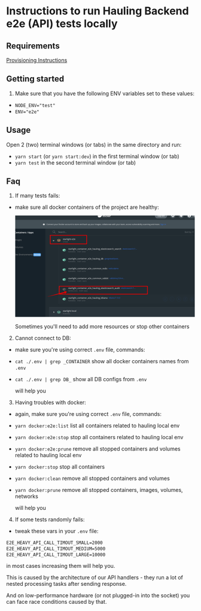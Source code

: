 # Instructions to run Hauling Backend e2e (API) tests locally

## Requirements

[Provisioning Instructions](./provisioning.md)

## Getting started

1. Make sure that you have the following ENV variables set to these values:

- `NODE_ENV="test"`
- `ENV="e2e"`

## Usage

Open 2 (two) terminal windows (or tabs) in the same directory and run:

- `yarn start` (or `yarn start:dev`) in the first terminal window (or tab)
- `yarn test` in the second terminal window (or tab)

## Faq

1. If many tests fails:

- make sure all docker containers of the project are healthy:

  ![checking containers in docker dashboard](./containers.png)

  Sometimes you'll need to add more resources or stop other containers

2. Cannot connect to DB:

- make sure you're using correct `.env` file, commands:
- `cat ./.env | grep _CONTAINER` show all docker containers names from `.env`
- `cat ./.env | grep DB_` show all DB configs from `.env`

  will help you

3. Having troubles with docker:

- again, make sure you're using correct `.env` file, commands:
- `yarn docker:e2e:list` list all containers related to hauling local env
- `yarn docker:e2e:stop` stop all containers related to hauling local env
- `yarn docker:e2e:prune` remove all stopped containers and volumes related to hauling local env
- `yarn docker:stop` stop all containers
- `yarn docker:clean` remove all stopped containers and volumes
- `yarn docker:prune` remove all stopped containers, images, volumes, networks

  will help you

4. If some tests randomly fails:

- tweak these vars in your `.env` file:

```
E2E_HEAVY_API_CALL_TIMOUT_SMALL=2000
E2E_HEAVY_API_CALL_TIMOUT_MEDIUM=5000
E2E_HEAVY_API_CALL_TIMOUT_LARGE=10000
```

in most cases increasing them will help you.

This is caused by the architecture of our API handlers - they run a lot of nested processing tasks after sending response.

And on low-performance hardware (or not plugged-in into the socket) you can face race conditions caused by that.
